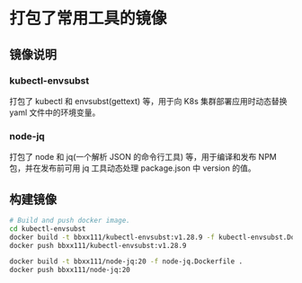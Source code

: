 # 打包了常用工具的镜像

## 镜像说明

### kubectl-envsubst

打包了 kubectl 和 envsubst(gettext) 等，用于向 K8s 集群部署应用时动态替换 yaml 文件中的环境变量。

### node-jq

打包了 node 和 jq(一个解析 JSON 的命令行工具) 等，用于编译和发布 NPM 包，并在发布前可用 jq 工具动态处理 package.json 中 version 的值。

## 构建镜像

```bash
# Build and push docker image.
cd kubectl-envsubst
docker build -t bbxx111/kubectl-envsubst:v1.28.9 -f kubectl-envsubst.Dockerfile .
docker push bbxx111/kubectl-envsubst:v1.28.9

docker build -t bbxx111/node-jq:20 -f node-jq.Dockerfile .
docker push bbxx111/node-jq:20
```
